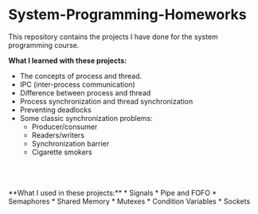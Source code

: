 # System-Programming-Homeworks

This repository contains the projects I have done for the system programming course.  
  
  
**What I learned with these projects:**
* The concepts of process and thread.
* IPC (inter-process communication)
* Difference between process and thread
* Process synchronization and thread synchronization
* Preventing deadlocks
* Some classic synchronization problems:
    * Producer/consumer
    * Readers/writers
    * Synchronization barrier
    * Cigarette smokers
  
<br/>
<br/>
<br/>
**What I used in these projects:**
* Signals
* Pipe and FOFO
* Semaphores
* Shared Memory
* Mutexes
* Condition Variables
* Sockets
